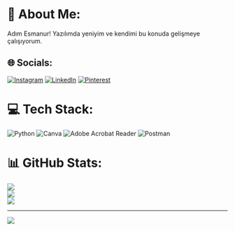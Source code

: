 # 💫 About Me:
Adım Esmanur! Yazılımda yeniyim ve kendimi bu konuda gelişmeye çalışıyorum.


## 🌐 Socials:
[![Instagram](https://img.shields.io/badge/Instagram-%23E4405F.svg?logo=Instagram&logoColor=white)](https://instagram.com/esanymn) [![LinkedIn](https://img.shields.io/badge/LinkedIn-%230077B5.svg?logo=linkedin&logoColor=white)](https://linkedin.com/in/esmanuryaman) [![Pinterest](https://img.shields.io/badge/Pinterest-%23E60023.svg?logo=Pinterest&logoColor=white)](https://pinterest.com/esanymn) 

# 💻 Tech Stack:
![Python](https://img.shields.io/badge/python-3670A0?style=flat&logo=python&logoColor=ffdd54) ![Canva](https://img.shields.io/badge/Canva-%2300C4CC.svg?style=flat&logo=Canva&logoColor=white) ![Adobe Acrobat Reader](https://img.shields.io/badge/Adobe%20Acrobat%20Reader-EC1C24.svg?style=flat&logo=Adobe%20Acrobat%20Reader&logoColor=white) ![Postman](https://img.shields.io/badge/Postman-FF6C37?style=flat&logo=postman&logoColor=white)
# 📊 GitHub Stats:
![](https://github-readme-stats.vercel.app/api?username=esmanuryaman&theme=jolly&hide_border=false&include_all_commits=false&count_private=false)<br/>
![](https://github-readme-streak-stats.herokuapp.com/?user=esmanuryaman&theme=jolly&hide_border=false)<br/>
![](https://github-readme-stats.vercel.app/api/top-langs/?username=esmanuryaman&theme=jolly&hide_border=false&include_all_commits=false&count_private=false&layout=compact)

---
[![](https://visitcount.itsvg.in/api?id=esmanuryaman&icon=9&color=11)](https://visitcount.itsvg.in)

<!-- Proudly created with GPRM ( https://gprm.itsvg.in ) -->
